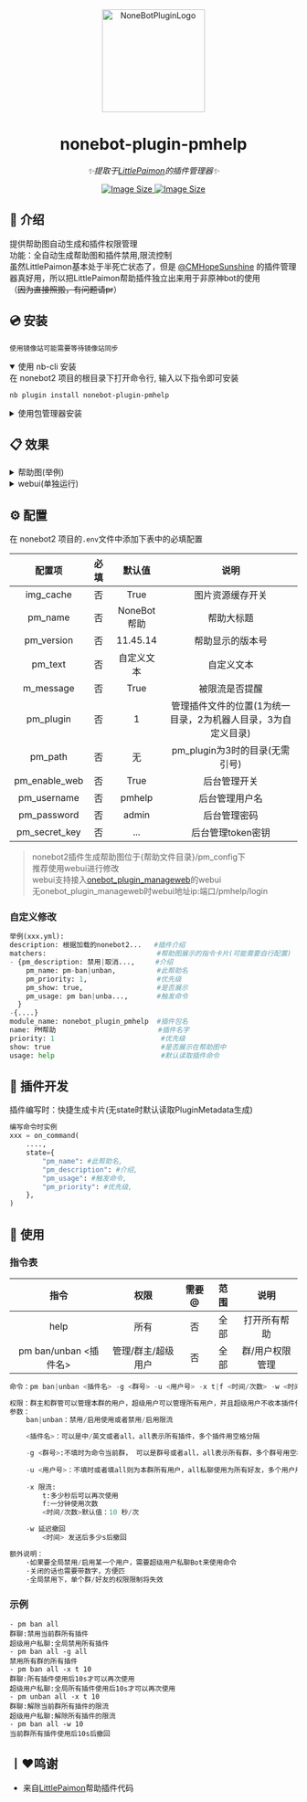 <div align="center">
  <a href="https://v2.nonebot.dev/store"><img src="https://img.picui.cn/free/2024/10/28/671f78556a9ee.png" width="180" height="180" alt="NoneBotPluginLogo"></a>

# nonebot-plugin-pmhelp

_✨提取于<a href="https://github.com/CMHopeSunshine/LittlePaimon" target="_blank">LittlePaimon</a>的插件管理器✨_

<a href="https://github.com/CM-Edelweiss/nonebot-plugin-pmhelp">
    <img alt="Image Size" src="https://img.shields.io/pypi/dm/nonebot-plugin-pmhelp">
    <img alt="Image Size" src="https://img.shields.io/pypi/v/nonebot-plugin-pmhelp">
</a>

</div>

## 📖 介绍

提供帮助图自动生成和插件权限管理<br>
功能：全自动生成帮助图和插件禁用,限流控制<br>
虽然LittlePaimon基本处于半死亡状态了，但是 [@CMHopeSunshine](https://github.com/CMHopeSunshine) 的插件管理器真好用，所以把LittlePaimon帮助插件独立出来用于非原神bot的使用<br>
（~~因为直接照搬，有问题请pr~~）

## 💿 安装

`使用镜像站可能需要等待镜像站同步`

<details open>
<summary>使用 nb-cli 安装</summary>
在 nonebot2 项目的根目录下打开命令行, 输入以下指令即可安装

    nb plugin install nonebot-plugin-pmhelp

</details>

<details>
<summary>使用包管理器安装</summary>
在 nonebot2 项目的插件目录下, 打开命令行, 根据你使用的包管理器, 输入相应的安装命令

<details>
<summary>pip</summary>

    pip install nonebot-plugin-pmhelp
</details>
<details>
<summary>pdm</summary>

    pdm add nonebot-plugin-pmhelp
</details>
<details>
<summary>poetry</summary>

    poetry add nonebot-plugin-pmhelp
</details>
<details>
<summary>conda</summary>

    conda install nonebot-plugin-pmhelp
</details>

打开 nonebot2 项目根目录下的 `pyproject.toml` 文件, 在 `[tool.nonebot]` 部分追加写入

    plugins = ["nonebot_plugin_pmhelp"]

</details>

## 📋 效果

<details>
<summary>帮助图(举例)</summary>
    橙色正常，灰色禁用，绿色使用后撤回，蓝色限流<br>
    ![_](https://img.picui.cn/free/2024/11/09/672f2c027bd92.jpg)
</details>
<details>
<summary>webui(单独运行)</summary>
    ![_](https://img.picui.cn/free/2024/11/15/6737330107388.png)<br>
    ![_](https://img.picui.cn/free/2024/11/15/673732ee852a7.png)<br>
</details>


## ⚙️ 配置

在 nonebot2 项目的`.env`文件中添加下表中的必填配置

| 配置项 | 必填 | 默认值 | 说明 |
|:-----:|:----:|:----:|:----:|
| img_cache | 否 | True | 图片资源缓存开关 |
| pm_name | 否 | NoneBot帮助 | 帮助大标题 |
| pm_version | 否 | 11.45.14 | 帮助显示的版本号 |
| pm_text| 否 | 自定义文本| 自定义文本 |
| m_message| 否 | True | 被限流是否提醒 |
| pm_plugin| 否 | 1 | 管理插件文件的位置(1为统一目录，2为机器人目录，3为自定义目录) |
| pm_path| 否 | 无 | pm_plugin为3时的目录(无需引号) |
| pm_enable_web| 否 | True |后台管理开关 |
| pm_username| 否 | pmhelp |后台管理用户名 |
| pm_password| 否 | admin | 后台管理密码 |
| pm_secret_key| 否 | ... | 后台管理token密钥 |


> nonebot2插件生成帮助图位于{帮助文件目录}/pm_config下<br>
> 推荐使用webui进行修改<br>
> webui支持接入[onebot_plugin_manageweb](https://github.com/CM-Edelweiss/nonebot-plugin-manageweb)的webui<br>
> 无onebot_plugin_manageweb时webui地址ip:端口/pmhelp/login

### 自定义修改
```python
举例(xxx.yml):
description: 根据加载的nonebot2...   #插件介绍
matchers:                           #帮助图展示的指令卡片(可能需要自行配置)
- {pm_description: 禁用|取消...,     #介绍
    pm_name: pm-ban|unban,          #此帮助名
    pm_priority: 1,                 #优先级
    pm_show: true,                  #是否展示
    pm_usage: pm ban|unba...,       #触发命令
  }
-{....}
module_name: nonebot_plugin_pmhelp  #插件包名
name: PM帮助                         #插件名字
priority: 1                          #优先级
show: true                           #是否展示在帮助图中
usage: help                          #默认读取插件命令
```

## 🎨 插件开发
插件编写时：快捷生成卡片(无state时默认读取PluginMetadata生成)
```python
编写命令时实例
xxx = on_command(
    ....,
    state={
        "pm_name": #此帮助名,
        "pm_description": #介绍,
        "pm_usage": #触发命令,
        "pm_priority": #优先级,
    },
)
```

## 🎉 使用
### 指令表
| 指令 | 权限 | 需要@ | 范围 | 说明 |
|:-----:|:----:|:----:|:----:|:----:|
| help | 所有 | 否 | 全部 | 打开所有帮助 |
| pm ban/unban <插件名> | 管理/群主/超级用户 | 否 | 全部 | 群/用户权限管理 |

```python
命令：pm ban|unban <插件名> -g <群号> -u <用户号> -x t|f <时间/次数> -w <时间>

权限：群主和群管可以管理本群的用户，超级用户可以管理所有用户，并且超级用户不收本插件任何权限限制
参数：
    ban|unban：禁用/启用使用或者禁用/启用限流

    <插件名>：可以是中/英文或者all，all表示所有插件，多个插件用空格分隔

    -g <群号>:不填时为命令当前群， 可以是群号或者all，all表示所有群，多个群号用空格分隔
    
    -u <用户号>：不填时或者填all则为本群所有用户，all私聊使用为所有好友，多个用户用空格分隔
        
    -x 限流:
        t:多少秒后可以再次使用
        f:一分钟使用次数
        <时间/次数>默认值：10 秒/次

    -w 延迟撤回
        <时间> 发送后多少s后撤回

额外说明：
    ·如果要全局禁用/启用某一个用户，需要超级用户私聊Bot来使用命令
    ·关闭的话也需要带数字，方便匹
    ·全局禁用下，单个群/好友的权限限制将失效
```

### 示例
    - pm ban all 
    群聊:禁用当前群所有插件
    超级用户私聊:全局禁用所有插件
    - pm ban all -g all 
    禁用所有群的所有插件
    - pm ban all -x t 10 
    群聊:所有插件使用后10s才可以再次使用
    超级用户私聊:全局所有插件使用后10s才可以再次使用
    - pm unban all -x t 10 
    群聊:解除当前群所有插件的限流
    超级用户私聊:解除所有插件的限流
    - pm ban all -w 10
    当前群所有插件使用后10s后撤回


## 丨❤鸣谢
- 来自[LittlePaimon](https://github.com/CMHopeSunshine/LittlePaimon)帮助插件代码